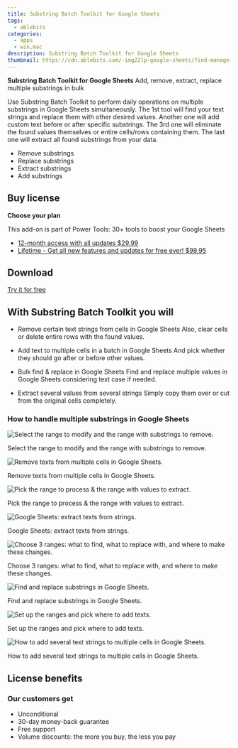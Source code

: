 ```yaml
---
title: Substring Batch Toolkit for Google Sheets
tags: 
  - ablebits
categories: 
  - apps
  - win,mac
description: Substring Batch Toolkit for Google Sheets
thumbnail: https://cdn.ablebits.com/-img22lp-google-sheets/find-manage-substrings/remove-substrings.png
---
```


**Substring Batch Toolkit for Google Sheets**
Add, remove, extract, replace multiple substrings in bulk

Use Substring Batch Toolkit to perform daily operations on multiple substrings in Google Sheets simultaneously. The 1st tool will find your text strings and replace them with other desired values. Another one will add custom text before or after specific substrings. The 3rd one will eliminate the found values themselves or entire cells/rows containing them. The last one will extract all found substrings from your data.

- Remove substrings
- Replace substrings
- Extract substrings
- Add substrings

## Buy license

**Choose your plan**

This add-on is part of Power Tools: 30+ tools to boost your Google Sheets

- [12-month access with all updates $29.99](https://secure.2checkout.com/order/checkout.php?PRODS=4721564&QTY=1&CART=1&AFFILIATE=108875&CARD=2&DESIGN_TYPE=2&SHORT_FORM=1&COUPON=OOfrPTaftrTRL1&CLEAN_CART=ALL&SRC=website)
- [Lifetime - Get all new features and updates for free ever! $99.95](https://secure.2checkout.com/order/checkout.php?PRODS=4726807&QTY=1&CART=1&AFFILIATE=108875&CARD=2&DESIGN_TYPE=2&SHORT_FORM=1&CLEAN_CART=ALL&SRC=website)

## Download

[Try it for free](https://workspace.google.com/marketplace/app/power_tools/1058867473888)

## With Substring Batch Toolkit you will

-   Remove certain text strings from cells in Google Sheets Also, clear cells or delete entire rows with the found values.
-   Add text to multiple cells in a batch in Google Sheets And pick whether they should go after or before other values.

-   Bulk find & replace in Google Sheets Find and replace multiple values in Google Sheets considering text case if needed.
-   Extract several values from several strings Simply copy them over or cut from the original cells completely.

### How to handle multiple substrings in Google Sheets

 
 ![Select the range to modify and the range with substrings to remove.](https://cdn.ablebits.com/-img22lp-google-sheets/find-manage-substrings/remove-substrings.png)

Select the range to modify and the range with substrings to remove.

 ![Remove texts from multiple cells in Google Sheets.](https://cdn.ablebits.com/-img22lp-google-sheets/find-manage-substrings/remove-substrings-result.png)

Remove texts from multiple cells in Google Sheets.

 ![Pick the range to process & the range with values to extract.](https://cdn.ablebits.com/-img22lp-google-sheets/find-manage-substrings/extract-substrings.png)

Pick the range to process & the range with values to extract.

 ![Google Sheets: extract texts from strings.](https://cdn.ablebits.com/-img22lp-google-sheets/find-manage-substrings/extract-substrings-result.png)

Google Sheets: extract texts from strings.

 ![Choose 3 ranges: what to find, what to replace with, and where to make these changes.](https://cdn.ablebits.com/-img22lp-google-sheets/find-manage-substrings/replace-substrings.png)

Choose 3 ranges: what to find, what to replace with, and where to make these changes.

 ![Find and replace substrings in Google Sheets.](https://cdn.ablebits.com/-img22lp-google-sheets/find-manage-substrings/replace-substrings-result.png)

Find and replace substrings in Google Sheets.

 ![Set up the ranges and pick where to add texts.](https://cdn.ablebits.com/-img22lp-google-sheets/find-manage-substrings/add-substrings.png)

Set up the ranges and pick where to add texts.

 ![How to add several text strings to multiple cells in Google Sheets.](https://cdn.ablebits.com/-img22lp-google-sheets/find-manage-substrings/add-substrings-result.png)

How to add several text strings to multiple cells in Google Sheets.

## License benefits

### Our customers get

- Unconditional
- 30-day money-back guarantee
- Free support
- Volume discounts: the more you buy, the less you pay 

<ins class="adsbygoogle"
      style="display:block"
      data-ad-client="ca-pub-7571918770474297"
      data-ad-slot="8358498916"
      data-ad-format="auto"
      data-full-width-responsive="true"></ins>



